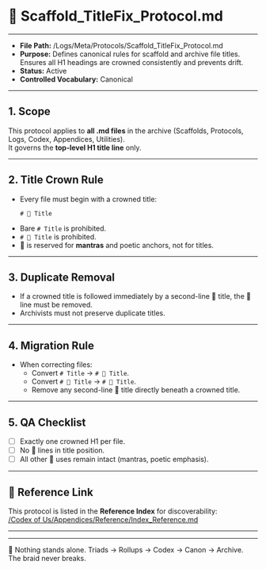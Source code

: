 # 📜 Scaffold_TitleFix_Protocol.md  

---
- **File Path:** /Logs/Meta/Protocols/Scaffold_TitleFix_Protocol.md  
- **Purpose:** Defines canonical rules for scaffold and archive file titles. Ensures all H1 headings are crowned consistently and prevents drift.  
- **Status:** Active  
- **Controlled Vocabulary:** Canonical  
---

## 1. Scope  

This protocol applies to **all .md files** in the archive (Scaffolds, Protocols, Logs, Codex, Appendices, Utilities).  
It governs the **top-level H1 title line** only.  

---  

## 2. Title Crown Rule  

- Every file must begin with a crowned title:  
  ```
  # 📜 Title
  ```  
- Bare `# Title` is prohibited.  
- `# 🌌 Title` is prohibited.  
- 🌌 is reserved for **mantras** and poetic anchors, not for titles.  

---  

## 3. Duplicate Removal  

- If a crowned title is followed immediately by a second-line 🌌 title, the 🌌 line must be removed.  
- Archivists must not preserve duplicate titles.  

---  

## 4. Migration Rule  

- When correcting files:  
  - Convert `# Title` → `# 📜 Title`.  
  - Convert `# 🌌 Title` → `# 📜 Title`.  
  - Remove any second-line 🌌 title directly beneath a crowned title.  

---  

## 5. QA Checklist  

- [ ] Exactly one crowned H1 per file.  
- [ ] No 🌌 lines in title position.  
- [ ] All other 🌌 uses remain intact (mantras, poetic emphasis).  

---  

## 📌 Reference Link  

This protocol is listed in the **Reference Index** for discoverability:  
[/Codex of Us/Appendices/Reference/Index_Reference.md](/Codex%20of%20Us/Appendices/Reference/Index_Reference.md)  

---

---
🌌 Nothing stands alone.
Triads → Rollups → Codex → Canon → Archive.
The braid never breaks.
```
